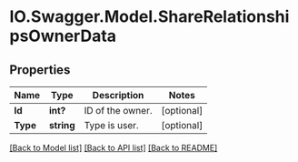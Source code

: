 # IO.Swagger.Model.ShareRelationshipsOwnerData
## Properties

Name | Type | Description | Notes
------------ | ------------- | ------------- | -------------
**Id** | **int?** | ID of the owner. | [optional] 
**Type** | **string** | Type is user. | [optional] 

[[Back to Model list]](../README.md#documentation-for-models) [[Back to API list]](../README.md#documentation-for-api-endpoints) [[Back to README]](../README.md)

